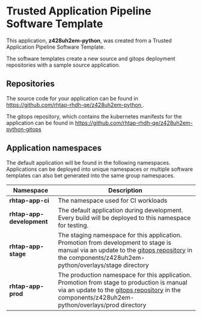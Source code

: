 # Trusted Application Pipeline Software Template

This application, **z428uh2em-python**, was created from a Trusted Application Pipeline Software Template.

The software templates create a new source and gitops deployment repositories with a sample source application. 

## Repositories

The source code for your application can be found in [https://github.com/rhtap-rhdh-qe/z428uh2em-python ](https://github.com/rhtap-rhdh-qe/z428uh2em-python ).
 
The gitops repository, which contains the kubernetes manifests for the application can be found in 
[https://github.com/rhtap-rhdh-qe/z428uh2em-python-gitops ](https://github.com/rhtap-rhdh-qe/z428uh2em-python-gitops ) 

## Application namespaces 

The default application will be found in the following namespaces. Applications can be deployed into unique namespaces or multiple software templates can also bet generated into the same group namespaces.  

|  Namespace   |  Description   |  
| -------- | -------- |
| **rhtap-app-ci** | The namespace used for CI workloads |
| **rhtap-app-development** | The default application during development. Every build will be deployed to this namespace for testing. |
| **rhtap-app-stage** | The staging namespace for this application. Promotion from development to stage is manual via an update to the [gitops repository](https://github.com/rhtap-rhdh-qe/z428uh2em-python-gitops ) in the components/z428uh2em-python/overlays/stage directory |
| **rhtap-app-prod** | The production namespace for this application. Promotion from stage to production is manual via an update to the [gitops repository](https://github.com/rhtap-rhdh-qe/z428uh2em-python-gitops ) in the components/z428uh2em-python/overlays/prod directory |
